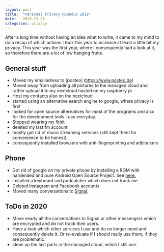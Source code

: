 ```yaml
---
layout: post
title:  "Personal Privacy Roundup 2019"
date:   2019-12-23
categories: privacy
---
```


After a long time without having an idea what to write, it came to my mind to do a recap of which actions I took this year to increase at least a little bit my privacy. This year was the first year, where I consequently had a look at it, so therefore there are a lot of low hanging fruits.

## General stuff
- Moved my emailadress to [posteo] (https://www.posteo.de)
- Moved away from uploading all pictures to the managed cloud and rather upload it to my nextcloud hosted on my raspberry pi
- Host my contacts also on the nextcloud
- started using an alternative search engine to google, where privacy is first
- looked for open source alternatives for most of the programs and also for the development tools I use everyday.
- Stopped wearing my fitbit
- deleted my last.fm account
- mostly got rid of music streaming services (still kept them for convenience to be honest)
- consequently installed browsers with anti-fingerprinting and adblockers

## Phone
- Got rid of google on my private phone by installing a ROM with hardended and pure Android Open Source Project. See [here.](https://www.djetzen.de/privacy/tech/2019/09/17/flashing-my-pixel.html)
- installed a keyboard and podcatcher which does not track me
- Deleted Instagram and Facebook accounts
- Moved many conversations to [Signal](https://signal.org/).

## ToDo in 2020
- Move nearly all the conversations to Signal or other messengers which are encrypted and do not track their users.
- Have a look which other services I use and do no longer need and consequently delete it. Or re-evaluate if I should really use them, if they are problematic.
- clean up the last parts in the managed cloud, which I still use.



